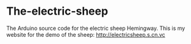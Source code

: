 # The-electric-sheep
The Arduino source code for the electric sheep Hemingway. 
This is my website for the demo of the sheep: http://electricsheep.s.cn.vc
